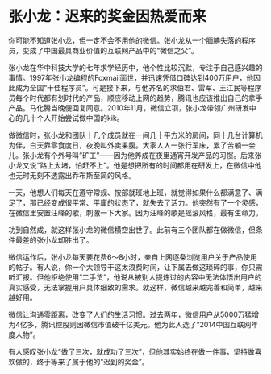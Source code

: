 # 张小龙：迟来的奖金因热爱而来

你可能不知道张小龙，但一定不会不用他的微信。张小龙从一个腼腆失落的程序员，变成了中国最具商业价值的互联网产品中的“微信之父”。 

张小龙在华中科技大学的七年求学经历中，他个性比较沉默，专注于自己感兴趣的事情。1997年张小龙编程的Foxmail面世，并迅速凭借口碑达到400万用户，他因此成为全国“十佳程序员”。可是接下来，与他齐名的求伯君、雷军、王江民等程序员每个时代都有划时代的产品，顺应移动上网的趋势，腾讯也应该推出自己的拿手产品。马化腾当晚便回复同意。2010年11月，微信立项，张小龙带领广州研发中心的几十个人开始尝试做中国的kik。 

做微信时，张小龙和团队十几个成员就在一间几十平方米的房间，同十几台计算机为伴，白天靠零食度日，夜晚叫外卖果腹。大家人人一张行军床，累了苦躺一会儿。张小龙有个外号叫“矿工”——因为他养成在夜里通宵开发产品的习惯。后来张小龙又说“路上太堵，怕赶不上”。他是想把所有的时间都用在研发上，在微信中他也无时无刻不透露出乔布斯至简的风格。 

一天，他想人们每天在遵守常规、按部就班地上班，就觉得如果什么都满意了、满足了，那已经变成很平常、平庸的状态了，就失去了活力。他突然有了一个灵感，在微信里安置汪峰的歌，刺激一下大家。因为汪峰的歌是摇滚风格，最有生命力。 

功到自然成，就这样张小龙的微信横空出世了。此前有三个团队都在做微信，但条件最差的张小龙却胜出了。 

微信运作后，张小龙每天要花费6～8小时，亲自上网逐条浏览用户关于产品使用的帖子。有人说，你一个大领导干这太浪费时间，让下属去做这琐碎的事，你只需听汇报。但他拒绝使用“二手货”，他说从被别人提炼过的内容中无法体悟出用户的真实感受，无法掌握用户具体细致的需求。就这样，微信越来越完善和简单，越来越好用。 

微信让沟通零距离，改变了人们的生活习惯。过去两年，微信用户从5000万猛增为4亿多，腾讯控股则因微信市值破千亿美元。他为此入选了“2014中国互联网年度人物”。 

有人感叹张小龙“做了三次，就成功了三次”，但他其实始终在做一件事，坚持做喜欢做的，终于等来了属于他的“迟到的奖金”。
